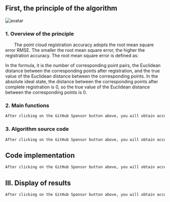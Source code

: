 ##  First, the principle of the algorithm 

![avatar]( 758fc05b10274ed6936208c646571b6b.png) 

###  1. Overview of the principle 

  The point cloud registration accuracy adopts the root mean square error RMSE. The smaller the root mean square error, the higher the registration accuracy. The root mean square error is defined as: 

 In the formula, it is the number of corresponding point pairs, the Euclidean distance between the corresponding points after registration, and the true value of the Euclidean distance between the corresponding points. In the absolute ideal state, the distance between the corresponding points after complete registration is 0, so the true value of the Euclidean distance between the corresponding points is 0. 

###  2. Main functions 

 ```python  
After clicking on the GitHub Sponsor button above, you will obtain access permissions to my private code repository ( https://github.com/slowlon/my_code_bar ) to view this blog code. By searching the code number of this blog, you can find the code you need, code number is: 2024020309574563354
 ```  
###  3. Algorithm source code 

 ```python  
After clicking on the GitHub Sponsor button above, you will obtain access permissions to my private code repository ( https://github.com/slowlon/my_code_bar ) to view this blog code. By searching the code number of this blog, you can find the code you need, code number is: 2024020309574563354
 ```  
##  Code implementation 

 ```python  
After clicking on the GitHub Sponsor button above, you will obtain access permissions to my private code repository ( https://github.com/slowlon/my_code_bar ) to view this blog code. By searching the code number of this blog, you can find the code you need, code number is: 2024020309574563354
 ```  
##  III. Display of results 

 ```python  
After clicking on the GitHub Sponsor button above, you will obtain access permissions to my private code repository ( https://github.com/slowlon/my_code_bar ) to view this blog code. By searching the code number of this blog, you can find the code you need, code number is: 2024020309574563354
 ```  
